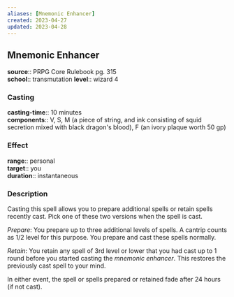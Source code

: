 ```yaml
---
aliases: [Mnemonic Enhancer]
created: 2023-04-27
updated: 2023-04-28
---
```


## Mnemonic Enhancer

**source**:: PRPG Core Rulebook pg. 315  
**school**:: transmutation
**level**:: wizard 4

### Casting

**casting-time**:: 10 minutes  
**components**:: V, S, M (a piece of string, and ink consisting of squid secretion mixed with black dragon's blood), F (an ivory plaque worth 50 gp)

### Effect

**range**:: personal  
**target**:: you  
**duration**:: instantaneous

### Description

Casting this spell allows you to prepare additional spells or retain spells recently cast. Pick one of these two versions when the spell is cast.  
  
*Prepare*: You prepare up to three additional levels of spells. A cantrip counts as 1/2 level for this purpose. You prepare and cast these spells normally.  
  
*Retain*: You retain any spell of 3rd level or lower that you had cast up to 1 round before you started casting the *mnemonic enhancer*. This restores the previously cast spell to your mind.  
  
In either event, the spell or spells prepared or retained fade after 24 hours (if not cast).
